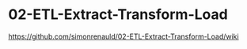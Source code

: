# 02-ETL-Extract-Transform-Load

https://github.com/simonrenauld/02-ETL-Extract-Transform-Load/wiki
